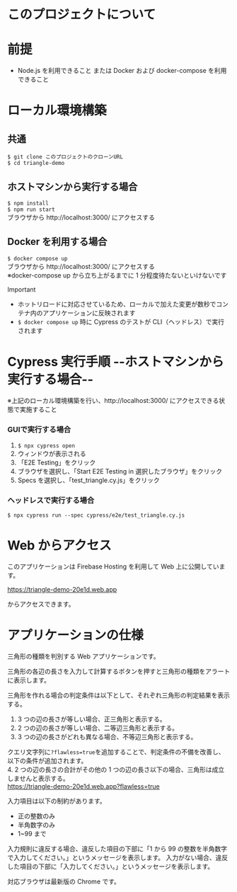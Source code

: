 # このプロジェクトについて

# 前提

- Node.js を利用できること または Docker および docker-compose を利用できること

# ローカル環境構築

## 共通

`$ git clone このプロジェクトのクローンURL`  
`$ cd triangle-demo`

## ホストマシンから実行する場合

`$ npm install`  
`$ npm run start`  
ブラウザから http://localhost:3000/ にアクセスする

## Docker を利用する場合

`$ docker compose up`  
ブラウザから http://localhost:3000/ にアクセスする  
※docker-compose up から立ち上がるまでに 1 分程度待たないといけないです

> [!IMPORTANT]  
> - ホットリロードに対応させているため、ローカルで加えた変更が数秒でコンテナ内のアプリケーションに反映されます  
> - `$ docker compose up` 時に Cypress のテストが CLI（ヘッドレス）で実行されます  

# Cypress 実行手順 --ホストマシンから実行する場合--

※上記のローカル環境構築を行い、http://localhost:3000/ にアクセスできる状態で実施すること

### GUIで実行する場合

1. `$ npx cypress open`
2. ウィンドウが表示される
3. 「E2E Testing」をクリック
4. ブラウザを選択し、「Start E2E Testing in 選択したブラウザ」をクリック
5. Specs を選択し、「test_triangle.cy.js」をクリック

### ヘッドレスで実行する場合

`$ npx cypress run --spec cypress/e2e/test_triangle.cy.js`

# Web からアクセス

このアプリケーションは Firebase Hosting を利用して Web 上に公開しています。

https://triangle-demo-20e1d.web.app

からアクセスできます。

# アプリケーションの仕様

三角形の種類を判別する Web アプリケーションです。

三角形の各辺の長さを入力して計算するボタンを押すと三角形の種類をアラートに表示します。

三角形を作れる場合の判定条件は以下として、それぞれ三角形の判定結果を表示する。

1. 3 つの辺の長さが等しい場合、正三角形と表示する。
2. 2 つの辺の長さが等しい場合、二等辺三角形と表示する。
3. 3 つの辺の長さがどれも異なる場合、不等辺三角形と表示する。

クエリ文字列に`?flawless=true`を追加することで、判定条件の不備を改善し、以下の条件が追加されます。  
4. 2 つの辺の長さの合計がその他の 1 つの辺の長さ以下の場合、三角形は成立しませんと表示する。  
https://triangle-demo-20e1d.web.app?flawless=true

入力項目は以下の制約があります。

- 正の整数のみ
- 半角数字のみ
- 1~99 まで

入力規則に違反する場合、違反した項目の下部に「1 から 99 の整数を半角数字で入力してください。」というメッセージを表示します。
入力がない場合、違反した項目の下部に「入力してください。」というメッセージを表示します。

対応ブラウザは最新版の Chrome です。
